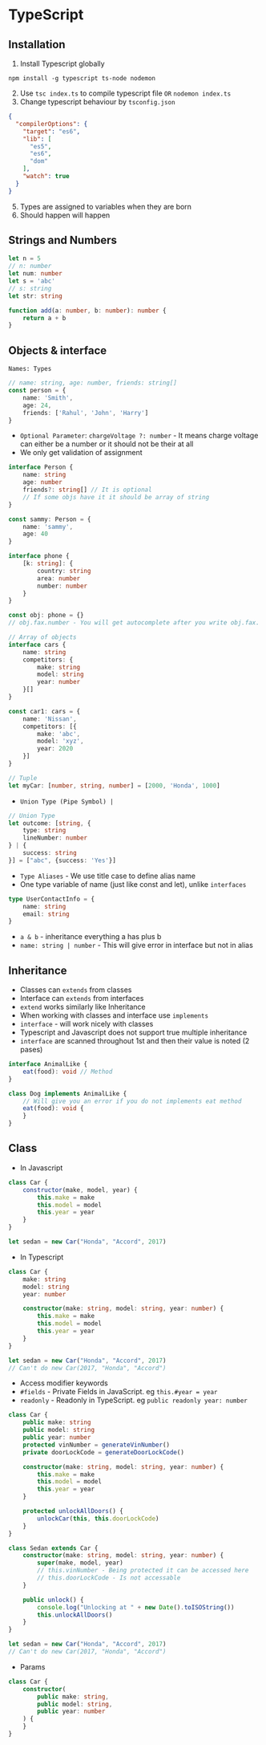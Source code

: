 # TypeScript

## Installation

1. Install Typescript globally

```
npm install -g typescript ts-node nodemon
```

2. Use `tsc index.ts` to compile typescript file `OR` `nodemon index.ts`
4. Change typescript behaviour by `tsconfig.json`

```json
{
  "compilerOptions": {
    "target": "es6",
    "lib": [
      "es5",
      "es6",
      "dom"
    ],
    "watch": true
  }
}

```

5. Types are assigned to variables when they are born
6. Should happen will happen

## Strings and Numbers

```ts
let n = 5
// n: number
let num: number
let s = 'abc'
// s: string
let str: string

function add(a: number, b: number): number {
    return a + b
}
```

## Objects & interface

`Names: Types`

```ts
// name: string, age: number, friends: string[]
const person = {
    name: 'Smith',
    age: 24,
    friends: ['Rahul', 'John', 'Harry']
}
```

- `Optional Parameter`: `chargeVoltage ?: number` - It means charge voltage can either be a number or it should not be
  their at all
- We only get validation of assignment

```ts
interface Person {
    name: string
    age: number
    friends?: string[] // It is optional
    // If some objs have it it should be array of string
}

const sammy: Person = {
    name: 'sammy',
    age: 40
}
```

```ts
interface phone {
    [k: string]: {
        country: string
        area: number
        number: number
    }
}

const obj: phone = {}
// obj.fax.number - You will get autocomplete after you write obj.fax.
```

```ts
// Array of objects
interface cars {
    name: string
    competitors: {
        make: string
        model: string
        year: number
    }[]
}

const car1: cars = {
    name: 'Nissan',
    competitors: [{
        make: 'abc',
        model: 'xyz',
        year: 2020
    }]
}
```

```ts
// Tuple
let myCar: [number, string, number] = [2000, 'Honda', 1000]
```

- `Union Type (Pipe Symbol) |`

```ts
// Union Type
let outcome: [string, {
    type: string
    lineNumber: number
} | {
    success: string
}] = ["abc", {success: 'Yes'}]
```

- `Type Aliases` - We use title case to define alias name
- One type variable of name (just like const and let), unlike `interfaces`

```ts
type UserContactInfo = {
    name: string
    email: string
}
```

- `a & b` - inheritance everything a has plus b
- `name: string | number` - This will give error in interface but not in alias

## Inheritance

- Classes can `extends` from classes
- Interface can `extends` from interfaces
- `extend` works similarly like Inheritance
- When working with classes and interface use `implements`
- `interface` - will work nicely with classes
- Typescript and Javascript does not support true multiple inheritance
- `interface` are scanned throughout 1st and then their value is noted (2 pases)

```ts
interface AnimalLike {
    eat(food): void // Method
}

class Dog implements AnimalLike {
    // Will give you an error if you do not implements eat method
    eat(food): void {
    }
}
```

## Class

- In Javascript

```js
class Car {
    constructor(make, model, year) {
        this.make = make
        this.model = model
        this.year = year
    }
}

let sedan = new Car("Honda", "Accord", 2017)
```

- In Typescript

```ts
class Car {
    make: string
    model: string
    year: number

    constructor(make: string, model: string, year: number) {
        this.make = make
        this.model = model
        this.year = year
    }
}

let sedan = new Car("Honda", "Accord", 2017)
// Can't do new Car(2017, "Honda", "Accord")
```

- Access modifier keywords
- `#fields` - Private Fields in JavaScript. eg `this.#year = year`
- `readonly` - Readonly in TypeScript. eg `public readonly year: number`

```ts
class Car {
    public make: string
    public model: string
    public year: number
    protected vinNumber = generateVinNumber()
    private doorLockCode = generateDoorLockCode()

    constructor(make: string, model: string, year: number) {
        this.make = make
        this.model = model
        this.year = year
    }

    protected unlockAllDoors() {
        unlockCar(this, this.doorLockCode)
    }
}

class Sedan extends Car {
    constructor(make: string, model: string, year: number) {
        super(make, model, year)
        // this.vinNumber - Being protected it can be accessed here
        // this.doorLockCode - Is not accessable
    }

    public unlock() {
        console.log("Unlocking at " + new Date().toISOString())
        this.unlockAllDoors()
    }
}

let sedan = new Car("Honda", "Accord", 2017)
// Can't do new Car(2017, "Honda", "Accord")
```

- Params

```ts
class Car {
    constructor(
        public make: string,
        public model: string,
        public year: number
    ) {
    }
}
```